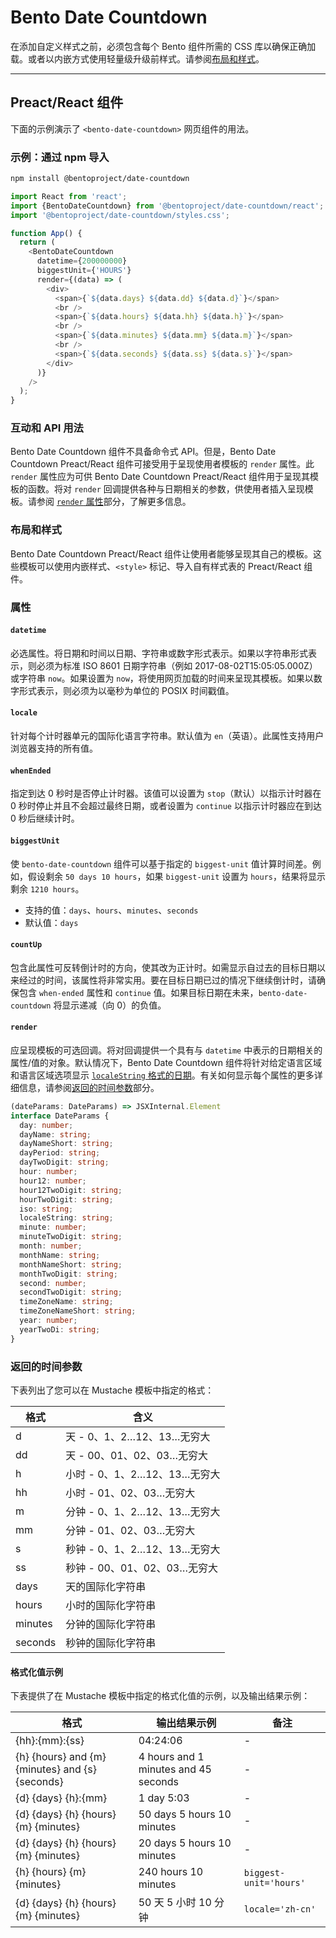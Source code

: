 # Bento Date Countdown

在添加自定义样式之前，必须包含每个 Bento 组件所需的 CSS 库以确保正确加载。或者以内嵌方式使用轻量级升级前样式。请参阅[布局和样式](#layout-and-style)。

<!--
## Web Component

TODO(https://go.amp.dev/issue/36619): Restore this section. We don't include it because we don't support <template> in Bento Web Components yet.

An older version of this file contains the removed section, though it's incorrect:

https://github.com/ampproject/amphtml/blob/422d171e87571c4d125a2bf956e78e92444c10e8/extensions/amp-date-countdown/1.0/README.md
-->

---

## Preact/React 组件

下面的示例演示了 `<bento-date-countdown>` 网页组件的用法。

### 示例：通过 npm 导入

```sh
npm install @bentoproject/date-countdown
```

```javascript
import React from 'react';
import {BentoDateCountdown} from '@bentoproject/date-countdown/react';
import '@bentoproject/date-countdown/styles.css';

function App() {
  return (
    <BentoDateCountdown
      datetime={200000000}
      biggestUnit={'HOURS'}
      render={(data) => (
        <div>
          <span>{`${data.days} ${data.dd} ${data.d}`}</span>
          <br />
          <span>{`${data.hours} ${data.hh} ${data.h}`}</span>
          <br />
          <span>{`${data.minutes} ${data.mm} ${data.m}`}</span>
          <br />
          <span>{`${data.seconds} ${data.ss} ${data.s}`}</span>
        </div>
      )}
    />
  );
}
```

### 互动和 API 用法

Bento Date Countdown 组件不具备命令式 API。但是，Bento Date Countdown Preact/React 组件可接受用于呈现使用者模板的 `render` 属性。此 `render` 属性应为可供 Bento Date Countdown Preact/React 组件用于呈现其模板的函数。将对 `render` 回调提供各种与日期相关的参数，供使用者插入呈现模板。请参阅 <a href="#render" data-md-type="link">`render` 属性</a>部分，了解更多信息。

### 布局和样式

Bento Date Countdown Preact/React 组件让使用者能够呈现其自己的模板。这些模板可以使用内嵌样式、`<style>` 标记、导入自有样式表的 Preact/React 组件。

### 属性

#### `datetime`

必选属性。将日期和时间以日期、字符串或数字形式表示。如果以字符串形式表示，则必须为标准 ISO 8601 日期字符串（例如 2017-08-02T15:05:05.000Z）或字符串 `now`。如果设置为 `now`，将使用网页加载的时间来呈现其模板。如果以数字形式表示，则必须为以毫秒为单位的 POSIX 时间戳值。

#### `locale`

针对每个计时器单元的国际化语言字符串。默认值为 `en`（英语）。此属性支持用户浏览器支持的所有值。

#### `whenEnded`

指定到达 0 秒时是否停止计时器。该值可以设置为 `stop`（默认）以指示计时器在 0 秒时停止并且不会超过最终日期，或者设置为 `continue` 以指示计时器应在到达 0 秒后继续计时。

#### `biggestUnit`

使 `bento-date-countdown` 组件可以基于指定的 `biggest-unit` 值计算时间差。例如，假设剩余 `50 days 10 hours`，如果 `biggest-unit` 设置为 `hours`，结果将显示剩余  `1210 hours`。

- 支持的值：`days`、`hours`、`minutes`、`seconds`
- 默认值：`days`

#### `countUp`

包含此属性可反转倒计时的方向，使其改为正计时。如需显示自过去的目标日期以来经过的时间，该属性将非常实用。要在目标日期已过的情况下继续倒计时，请确保包含 `when-ended` 属性和 `continue` 值。如果目标日期在未来，`bento-date-countdown` 将显示递减（向 0）的负值。

#### `render`

应呈现模板的可选回调。将对回调提供一个具有与 `datetime` 中表示的日期相关的属性/值的对象。默认情况下，Bento Date Countdown 组件将针对给定语言区域和语言区域选项显示 [`localeString` 格式的日期](https://developer.mozilla.org/en-US/docs/Web/JavaScript/Reference/Global_Objects/Date/toLocaleString)。有关如何显示每个属性的更多详细信息，请参阅[返回的时间参数](#returned-time-parameters)部分。

```typescript
(dateParams: DateParams) => JSXInternal.Element
interface DateParams {
  day: number;
  dayName: string;
  dayNameShort: string;
  dayPeriod: string;
  dayTwoDigit: string;
  hour: number;
  hour12: number;
  hour12TwoDigit: string;
  hourTwoDigit: string;
  iso: string;
  localeString: string;
  minute: number;
  minuteTwoDigit: string;
  month: number;
  monthName: string;
  monthNameShort: string;
  monthTwoDigit: string;
  second: number;
  secondTwoDigit: string;
  timeZoneName: string;
  timeZoneNameShort: string;
  year: number;
  yearTwoDi: string;
}
```

### 返回的时间参数

下表列出了您可以在 Mustache 模板中指定的格式：

格式 | 含义
--- | ---
d | 天 - 0、1、2…12、13…无穷大
dd | 天 - 00、01、02、03…无穷大
h | 小时 - 0、1、2…12、13…无穷大
hh | 小时 - 01、02、03…无穷大
m | 分钟 - 0、1、2…12、13…无穷大
mm | 分钟 - 01、02、03…无穷大
s | 秒钟 - 0、1、2…12、13…无穷大
ss | 秒钟 - 00、01、02、03…无穷大
days | 天的国际化字符串
hours | 小时的国际化字符串
minutes | 分钟的国际化字符串
seconds | 秒钟的国际化字符串

#### 格式化值示例

下表提供了在 Mustache 模板中指定的格式化值的示例，以及输出结果示例：

格式 | 输出结果示例 | 备注
--- | --- | ---
{hh}:{mm}:{ss} | 04:24:06 | -
{h} {hours} and {m} {minutes} and {s} {seconds} | 4 hours and 1 minutes and 45 seconds | -
{d} {days} {h}:{mm} | 1 day 5:03 | -
{d} {days} {h} {hours} {m} {minutes} | 50 days 5 hours 10 minutes | -
{d} {days} {h} {hours} {m} {minutes} | 20 days 5 hours 10 minutes | -
{h} {hours} {m} {minutes} | 240 hours 10 minutes | `biggest-unit='hours'`
{d} {days} {h} {hours} {m} {minutes} | 50 天 5 小时 10 分钟 | `locale='zh-cn'`

